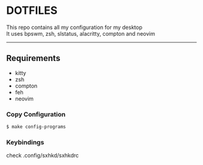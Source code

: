 # DOTFILES

This repo contains all my configuration for my desktop
<br>
It uses bpswm, zsh, slstatus, alacritty, compton and neovim

---

## Requirements 

- kitty 
- zsh
- compton
- feh
- neovim


### Copy Configuration

```bash
$ make config-programs 
````


### Keybindings

check .config/sxhkd/sxhkdrc
